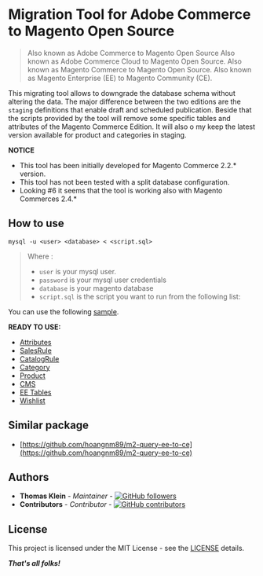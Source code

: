 # Migration Tool for Adobe Commerce to Magento Open Source

> Also known as Adobe Commerce to Magento Open Source
> Also known as Adobe Commerce Cloud to Magento Open Source.
> Also known as Magento Commerce to Magento Open Source.
> Also known as Magento Enterprise (EE) to Magento Community (CE).

This migrating tool allows to downgrade the database schema without altering the data. The major difference between the
two editions are the `staging` definitions that enable draft and scheduled publication. Beside that the scripts provided
by the tool will remove some specific tables and attributes of the Magento Commerce Edition. It will also o my keep the latest version available for product and categories in staging.

**NOTICE**
- This tool has been initially developed for Magento Commerce 2.2.* version.
- This tool has not been tested with a split database configuration.
- Looking #6 it seems that the tool is working also with Magento Commerces 2.4.*

## How to use

`mysql -u <user> <database> < <script.sql>`

> Where :
> - `user` is your mysql user.
> - `password` is your mysql user credentials
> - `database` is your magento database
> - `script.sql` is the script you want to run from the following list:

You can use the following [sample](./downgrade.sample).

**READY TO USE:**

- [Attributes](./scripts/attributes.sql)
- [SalesRule](./scripts/salesrule.sql)
- [CatalogRule](./scripts/catalogrule.sql)
- [Category](./scripts/category.sql)
- [Product](./scripts/product.sql)
- [CMS](./scripts/cms.sql)
- [EE Tables](./scripts/ee.sql)
- [Wishlist](./scripts/wishlist.sql)

## Similar package

- [https://github.com/hoangnm89/m2-query-ee-to-ce](https://github.com/hoangnm89/m2-query-ee-to-ce)

## Authors

- **Thomas Klein** - *Maintainer* - [![GitHub followers](https://img.shields.io/github/followers/thomas-kl1.svg?style=social)](https://github.com/thomas-kl1)
- **Contributors** - *Contributor* - [![GitHub contributors](https://img.shields.io/github/contributors/opengento/magento2-downgrade-ee-ce.svg?style=flat-square)](https://github.com/opengento/magento2-downgrade-ee-ce/graphs/contributors)

## License

This project is licensed under the MIT License - see the [LICENSE](./LICENSE) details.

***That's all folks!***
